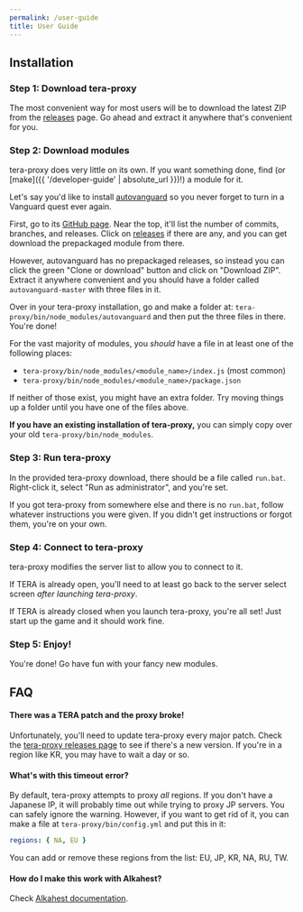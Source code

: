 ```yaml
---
permalink: /user-guide
title: User Guide
---
```


## Installation

### Step 1: Download tera-proxy

The most convenient way for most users will be to download the latest ZIP from the [releases](https://github.com/meishuu/tera-proxy/releases) page. Go ahead and extract it anywhere that's convenient for you.

### Step 2: Download modules

tera-proxy does very little on its own. If you want something done, find (or [make]({{ '/developer-guide' | absolute_url }})!) a module for it.

Let's say you'd like to install [autovanguard](https://github.com/baldera-mods/autovanguard) so you never forget to turn in a Vanguard quest ever again.

First, go to its [GitHub page](https://github.com/baldera-mods/autovanguard). Near the top, it'll list the number of commits, branches, and releases. Click on [releases](https://github.com/baldera-mods/autovanguard/releases) if there are any, and you can get download the prepackaged module from there.

However, autovanguard has no prepackaged releases, so instead you can click the green "Clone or download" button and click on "Download ZIP". Extract it anywhere convenient and you should have a folder called `autovanguard-master` with three files in it.

Over in your tera-proxy installation, go and make a folder at: `tera-proxy/bin/node_modules/autovanguard` and then put the three files in there. You're done!

For the vast majority of modules, you *should* have a file in at least one of the following places:

- `tera-proxy/bin/node_modules/<module_name>/index.js` (most common)
- `tera-proxy/bin/node_modules/<module_name>/package.json`

If neither of those exist, you might have an extra folder. Try moving things up a folder until you have one of the files above.

**If you have an existing installation of tera-proxy,** you can simply copy over your old `tera-proxy/bin/node_modules`.

### Step 3: Run tera-proxy

In the provided tera-proxy download, there should be a file called `run.bat`. Right-click it, select "Run as administrator", and you're set.

If you got tera-proxy from somewhere else and there is no `run.bat`, follow whatever instructions you were given. If you didn't get instructions or forgot them, you're on your own.

### Step 4: Connect to tera-proxy

tera-proxy modifies the server list to allow you to connect to it.

If TERA is already open, you'll need to at least go back to the server select screen *after launching tera-proxy*.

If TERA is already closed when you launch tera-proxy, you're all set! Just start up the game and it should work fine.

### Step 5: Enjoy!

You're done! Go have fun with your fancy new modules.

## FAQ

#### There was a TERA patch and the proxy broke!

Unfortunately, you'll need to update tera-proxy every major patch. Check the [tera-proxy releases page](https://github.com/meishuu/tera-proxy/releases) to see if there's a new version. If you're in a region like KR, you may have to wait a day or so.

#### What's with this timeout error?

By default, tera-proxy attempts to proxy *all* regions. If you don't have a Japanese IP, it will probably time out while trying to proxy JP servers. You can safely ignore the warning. However, if you want to get rid of it, you can make a file at `tera-proxy/bin/config.yml` and put this in it:

```yml
regions: { NA, EU }
```

You can add or remove these regions from the list: EU, JP, KR, NA, RU, TW.

#### How do I make this work with Alkahest?

Check [Alkahest documentation](https://github.com/alexrp/alkahest/wiki/Interoperability).
